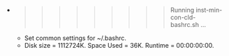 * >>>>>>>>> Running inst-min-con-cld-bashrc.sh ...
  * Set common settings for ~/.bashrc.
  * Disk size = 1112724K. Space Used = 36K. Runtime = 00:00:00:00.

